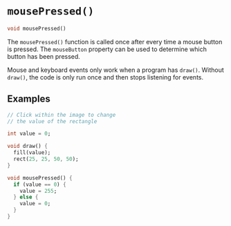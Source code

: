 # `mousePressed()`

```dart
void mousePressed()
```

The `mousePressed()` function is called once after every time a mouse button is pressed. The `mouseButton` property can be used to determine which button has been pressed.

Mouse and keyboard events only work when a program has `draw()`. Without `draw()`, the code is only run once and then stops listening for events.

## Examples

```dart
// Click within the image to change
// the value of the rectangle

int value = 0;

void draw() {
  fill(value);
  rect(25, 25, 50, 50);
}

void mousePressed() {
  if (value == 0) {
    value = 255;
  } else {
    value = 0;
  }
}
```
